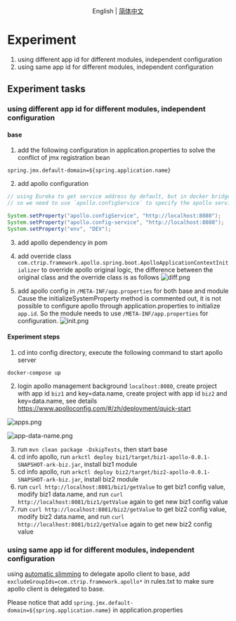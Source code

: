 <div align="center">

English | [简体中文](./README-zh_CN.md)

</div>

# Experiment
1. using different app id for different modules, independent configuration
2. using same app id for different modules, independent configuration

## Experiment tasks
### using different app id for different modules, independent configuration
#### base 
1. add the following configuration in application.properties to solve the conflict of jmx registration bean
```properties
spring.jmx.default-domain=${spring.application.name}
```
2. add apollo configuration
```java
// using Eureka to get service address by default, but in docker bridge network mode, the service address is virtual subnet address
// so we need to use `apollo.configService` to specify the apollo service address as localhost

System.setProperty("apollo.configService", "http://localhost:8080");
System.setProperty("apollo.config-service", "http://localhost:8080");
System.setProperty("env", "DEV");
```
3. add apollo dependency in pom

4. add override class `com.ctrip.framework.apollo.spring.boot.ApolloApplicationContextInitializer` to override apollo original logic, the difference between the original class and the override class is as follows
![diff.png](imgs/diff.png)

5. add apollo config in `/META-INF/app.properties` for both base and module
Cause the initializeSystemProperty method is commented out, it is not possible to configure apollo through application.properties to initialize `app.id`. So the module needs to use `/META-INF/app.properties` for configuration.
![init.png](imgs/init.png)

#### Experiment steps
1. cd into config directory, execute the following command to start apollo server
```shell
docker-compose up
```
2. login apollo management background `localhost:8080`, create project with app id `biz1` and key=data.name, create project with app id `biz2` and key=data.name, see details https://www.apolloconfig.com/#/zh/deployment/quick-start

![apps.png](imgs/apps.png)

![app-data-name.png](imgs/app-data-name.png)

3. run `mvn clean package -DskipTests`, then start base
4. cd info apollo, run `arkctl deploy biz1/target/biz1-apollo-0.0.1-SNAPSHOT-ark-biz.jar`, install biz1 module
5. cd info apollo, run `arkctl deploy biz2/target/biz2-apollo-0.0.1-SNAPSHOT-ark-biz.jar`, install biz2 module
6. run `curl http://localhost:8081/biz1/getValue` to get biz1 config value, modify biz1 data.name, and run `curl http://localhost:8081/biz1/getValue` again to get new biz1 config value
7. run `curl http://localhost:8081/biz2/getValue` to get biz2 config value, modify biz2 data.name, and run `curl http://localhost:8081/biz2/getValue` again to get new biz2 config value

### using same app id for different modules, independent configuration
using [automatic slimming](https://koupleless.gitee.io/docs/tutorials/module-development/module-slimming/#%E4%B8%80%E9%94%AE%E8%87%AA%E5%8A%A8%E7%98%A6%E8%BA%AB) to delegate apollo client to base, add `excludeGroupIds=com.ctrip.framework.apollo*` in rules.txt to make sure apollo client is delegated to base.

Please notice that add `spring.jmx.default-domain=${spring.application.name}` in application.properties
